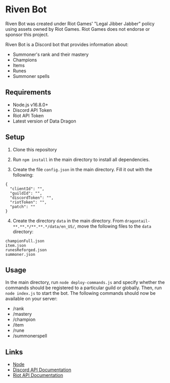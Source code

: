# Riven Bot
Riven Bot was created under Riot Games' "Legal Jibber Jabber" policy using
assets owned by Riot Games.  Riot Games does not endorse or sponsor this
project.

Riven Bot is a Discord bot that provides information about:
* Summoner's rank and their mastery
* Champions
* Items
* Runes
* Summoner spells

## Requirements
* Node.js v16.8.0+
* Discord API Token
* Riot API Token
* Latest version of Data Dragon

## Setup
1. Clone this repository
2. Run `npm install` in the main directory to install all dependencies.

3. Create the file `config.json` in the main directory. Fill it out with the
following:
```
{
  "clientId": "",
  "guildId": "",
  "discordToken": "",
  "riotToken": "",
  "patch": ""
}
```

4. Create the directory `data` in the main directory. From
`dragontail-**.**.*/**.**.*/data/en_US/`, move the following files to the 
`data` directory:
```
championFull.json
item.json
runesReforged.json
summoner.json
```

## Usage
In the main directory, run `node deploy-commands.js` and specify whether the
commands should be registered to a particular guild or globally. Then, run
`node index.js` to start the bot. The following commands should now be
available on your server:
* /rank
* /mastery
* /champion
* /item
* /rune
* /summonerspell

## Links
* [Node](https://nodejs.org/en/)
* [Discord API Documentation](https://discord.com/developers/docs/intro)
* [Riot API Documentation](https://developer.riotgames.com/apis)
